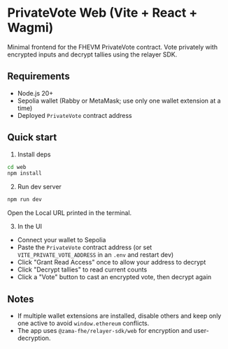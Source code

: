 # PrivateVote Web (Vite + React + Wagmi)

Minimal frontend for the FHEVM PrivateVote contract. Vote privately with encrypted inputs and decrypt tallies using the relayer SDK.

## Requirements

- Node.js 20+
- Sepolia wallet (Rabby or MetaMask; use only one wallet extension at a time)
- Deployed `PrivateVote` contract address

## Quick start

1) Install deps
```bash
cd web
npm install
```

2) Run dev server
```bash
npm run dev
```
Open the Local URL printed in the terminal.

3) In the UI
- Connect your wallet to Sepolia
- Paste the `PrivateVote` contract address (or set `VITE_PRIVATE_VOTE_ADDRESS` in an `.env` and restart dev)
- Click "Grant Read Access" once to allow your address to decrypt
- Click "Decrypt tallies" to read current counts
- Click a "Vote" button to cast an encrypted vote, then decrypt again

## Notes

- If multiple wallet extensions are installed, disable others and keep only one active to avoid `window.ethereum` conflicts.
- The app uses `@zama-fhe/relayer-sdk/web` for encryption and user-decryption.
